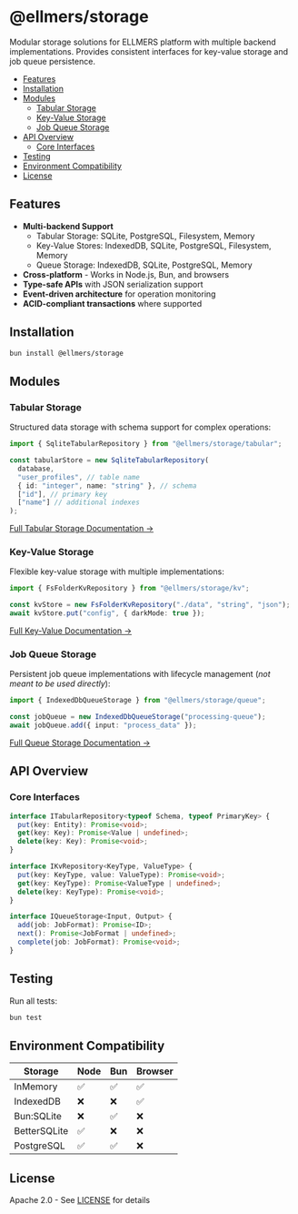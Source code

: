 # @ellmers/storage

Modular storage solutions for ELLMERS platform with multiple backend implementations. Provides consistent interfaces for key-value storage and job queue persistence.

- [Features](#features)
- [Installation](#installation)
- [Modules](#modules)
  - [Tabular Storage](#tabular-storage)
  - [Key-Value Storage](#key-value-storage)
  - [Job Queue Storage](#job-queue-storage)
- [API Overview](#api-overview)
  - [Core Interfaces](#core-interfaces)
- [Testing](#testing)
- [Environment Compatibility](#environment-compatibility)
- [License](#license)

## Features

- **Multi-backend Support**
  - Tabular Storage: SQLite, PostgreSQL, Filesystem, Memory
  - Key-Value Stores: IndexedDB, SQLite, PostgreSQL, Filesystem, Memory
  - Queue Storage: IndexedDB, SQLite, PostgreSQL, Memory
- **Cross-platform** - Works in Node.js, Bun, and browsers
- **Type-safe APIs** with JSON serialization support
- **Event-driven architecture** for operation monitoring
- **ACID-compliant transactions** where supported

## Installation

```bash
bun install @ellmers/storage
```

## Modules

### Tabular Storage

Structured data storage with schema support for complex operations:

```typescript
import { SqliteTabularRepository } from "@ellmers/storage/tabular";

const tabularStore = new SqliteTabularRepository(
  database,
  "user_profiles", // table name
  { id: "integer", name: "string" }, // schema
  ["id"], // primary key
  ["name"] // additional indexes
);
```

[Full Tabular Storage Documentation →](./src/tabular/README.md)

### Key-Value Storage

Flexible key-value storage with multiple implementations:

```typescript
import { FsFolderKvRepository } from "@ellmers/storage/kv";

const kvStore = new FsFolderKvRepository("./data", "string", "json");
await kvStore.put("config", { darkMode: true });
```

[Full Key-Value Documentation →](./src/kv/README.md)

### Job Queue Storage

Persistent job queue implementations with lifecycle management (_not meant to be used directly_):

```typescript
import { IndexedDbQueueStorage } from "@ellmers/storage/queue";

const jobQueue = new IndexedDbQueueStorage("processing-queue");
await jobQueue.add({ input: "process_data" });
```

[Full Queue Storage Documentation →](./src/queue/README.md)

## API Overview

### Core Interfaces

```ts
interface ITabularRepository<typeof Schema, typeof PrimaryKey> {
  put(key: Entity): Promise<void>;
  get(key: Key): Promise<Value | undefined>;
  delete(key: Key): Promise<void>;
}

interface IKvRepository<KeyType, ValueType> {
  put(key: KeyType, value: ValueType): Promise<void>;
  get(key: KeyType): Promise<ValueType | undefined>;
  delete(key: KeyType): Promise<void>;
}

interface IQueueStorage<Input, Output> {
  add(job: JobFormat): Promise<ID>;
  next(): Promise<JobFormat | undefined>;
  complete(job: JobFormat): Promise<void>;
}
```

## Testing

Run all tests:

```bash
bun test
```

## Environment Compatibility

| Storage      | Node | Bun | Browser |
| ------------ | ---- | --- | ------- |
| InMemory     | ✅   | ✅  | ✅      |
| IndexedDB    | ❌   | ❌  | ✅      |
| Bun:SQLite   | ❌   | ✅  | ❌      |
| BetterSQLite | ✅   | ❌  | ❌      |
| PostgreSQL   | ✅   | ✅  | ❌      |

## License

Apache 2.0 - See [LICENSE](../../LICENSE) for details
